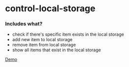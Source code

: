 # control-local-storage

### Includes what?

- check if there's specific item exists in the local storage
- add new item to local storage
- remove item from local storage
- show all items that exist in the local storage

[Demo](https://islamkamalx1.github.io/control-local-storage/)
